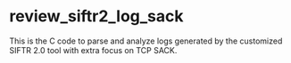 # review_siftr2_log_sack
This is the C code to parse and analyze logs generated by the customized SIFTR 2.0 tool with extra focus on TCP SACK.

